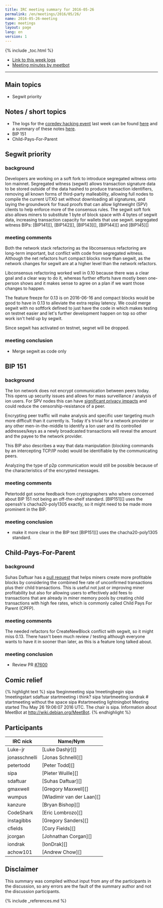 ```yaml
---
title: IRC meeting summary for 2016-05-26
permalink: /en/meetings/2016/05/26/
name: 2016-05-26-meeting
type: meetings
layout: page
lang: en
version: 1
---
```

{% include _toc.html %}
 
- [Link to this week logs](https://botbot.me/freenode/ion-core-dev/2016-05-26/?msg=66782849&page=3)
- [Meeting minutes by meetbot](http://www.erisian.com.au/meetbot/ion-core-dev/2016/ion-core-dev.2016-05-26-19.06.html)
 
---
 
## Main topics
 
- Segwit priority

## Notes / short topics

- The logs for the [coredev hacking event](http://coredev.tech/) last week can be found [here](https://ioncore.xyz/logs/2016-05-zurich-meeting-notes.html) and a summary of these notes [here](https://ioncore.xyz/en/meetings/2016/05/20/).
- BIP 151
- Child-Pays-For-Parent 


## Segwit priority
 
### background
 
Developers are working on a soft fork to introduce segregated witness onto Ion mainnet. Segregated witness (segwit) allows transaction signature data to be stored outside of the data hashed to produce transaction identifiers, removing all known forms of third-party malleability, allowing full nodes to compile the current UTXO set without downloading all signatures, and laying the groundwork for fraud proofs that can allow lightweight (SPV) clients to help enforce more of the consensus rules. The segwit soft fork also allows miners to substitute 1 byte of block space with 4 bytes of segwit data, increasing transaction capacity for wallets that use segwit. segregated witness BIPs: [BIP141][], [BIP142][], [BIP143][], [BIP144][] and [BIP145][]

### meeting comments
 
Both the network stack refactoring as the libconsensus refactoring are long-term important, but conflict with code from segregated witness. Although the net refactors hurt compact blocks more than segwit, as the network changes for segwit are at a higher level than the network refactors.

Libconsensus refactoring worked well in 0.10 because there was a clear goal and a clear way to do it, whereas further efforts have mostly been one-person shows and it makes sense to agree on a plan if we want those changes to happen.

The feature freeze for 0.13 is on 2016-06-16 and compact blocks would be good to have in 0.13 to alleviate the extra replay latency. We could merge segwit with no softfork defined to just have the code in which makes testing on testnet easier and let's further development happen on top so other work isn't held up by segwit.

Since segwit has activated on testnet, segnet will be dropped.

### meeting conclusion

- Merge segwit as code only

## BIP 151
 
### background
 
The Ion network does not encrypt communication between peers today. This opens up security issues and allows for mass surveillance / analysis of ion users. For SPV nodes this can have [significant privacy impacts](http://e-collection.library.ethz.ch/eserv/eth:48205/eth-48205-01.pdf) and could reduce the censorship-resistance of a peer.

Encrypting peer traffic will make analysis and specific user targeting much more difficult than it currently is. Today it's trivial for a network provider or any other men-in-the-middle to identify a Ion user and its controlled addresses/keys as a newly broadcasted transactions will reveal the amount and the payee to the network provider.

This BIP also describes a way that data manipulation (blocking commands by an intercepting TCP/IP node) would be identifiable by the communicating peers.

Analyzing the type of p2p communication would still be possible because of the characteristics of the encrypted messages.

### meeting comments
 
Petertodd got some feedback from cryptographers who where concerned about BIP 151 not being an off-the-shelf standard. [BIP151][] uses the openssh's chacha20-poly1305 exactly, so it might need to be made more prominent in the BIP.

### meeting conclusion

- make it more clear in the BIP text [BIP151][] uses the chacha20-poly1305 standard.

## Child-Pays-For-Parent

### background

Suhas Daftuar has a [pull request][#7600] that helps miners create more profitable blocks by considering the combined fee rate of unconfirmed transactions plus their child transactions. This is useful not just or improving miner profitability but also for allowing users to effectively add fees to transactions that are already in miner memory pools by creating child transactions with high fee rates, which is commonly called Child Pays For Parent (CPFP).

### meeting comments

The needed refactors for CreateNewBlock conflict with segwit, so it might miss 0.13. There hasn't been much review / testing although everyone wants to have it in sooner than later, as this is a feature long talked about.

### meeting conclusion

- Review PR [#7600][]

## Comic relief

{% highlight text %}
sipa       !beginmeeting
sipa       !meetingbegin
sipa       !meetingstart
sdaftuar   startmeeting i think?
sipa       !startmeeting
iondrak    # startmeeting without the space
sipa       #startmeeting
lightningbot   Meeting started Thu May 26 19:06:07 2016 UTC. The chair is sipa. Information about MeetBot at http://wiki.debian.org/MeetBot.
{% endhighlight %}
 
## Participants
 
| IRC nick      | Name/Nym                  |
|---------------|---------------------------|
| Luke-jr       | [Luke Dashjr][]           |
| jonasschnelli | [Jonas Schnelli][]        |
| petertodd     | [Peter Todd][]            |
| sipa          | [Pieter Wuille][]         |
| sdaftuar      | [Suhas Daftuar][]         |
| gmaxwell      | [Gregory Maxwell][]       |
| wumpus        | [Wladimir van der Laan][] |
| kanzure       | [Bryan Bishop][]          |
| CodeShark     | [Eric Lombrozo][]         |
| instagibbs    | [Gregory Sanders][]       |
| cfields       | [Cory Fields][]           |
| jcorgan       | [Johnathan Corgan][]      |
| iondrak       | [IonDrak][]               |
| achow101      | [Andrew Chow][]           |


## Disclaimer
 
This summary was compiled without input from any of the participants in the discussion, so any errors are the fault of the summary author and not the discussion participants.
 
[#7600]: https://github.com/ion/ion/pull/7600
 
{% include _references.md %}
